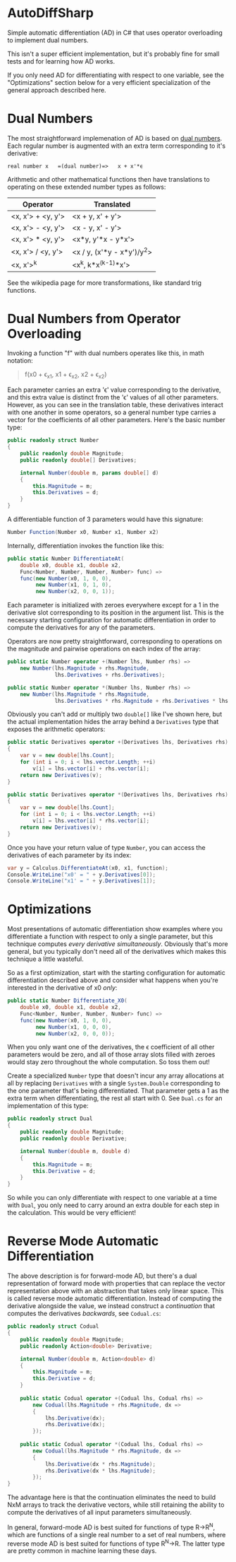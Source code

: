 # AutoDiffSharp

Simple automatic differentiation (AD) in C# that uses operator overloading to implement dual numbers.

This isn't a super efficient implementation, but it's probably fine for small tests and for learning how AD works.

If you only need AD for differentiating with respect to one variable, see the "Optimizations" section below for a very efficient specialization of the general approach described here.

# Dual Numbers

The most straightforward implemenation of AD is based on [dual numbers](https://en.wikipedia.org/wiki/Automatic_differentiation#Automatic_differentiation_using_dual_numbers). Each regular number is augmented with an extra term corresponding to it's derivative:

    real number x   =(dual number)=>   x + x'*ϵ

Arithmetic and other mathematical functions then have translations to operating on these extended number types as follows:

|Operator|Translated|
|--------|----------|
|<x, x'> + <y, y'>|<x + y, x' + y'>
|<x, x'> - <y, y'>|<x - y, x' - y'>
|<x, x'> \* <y, y'>|<x\*y, y'\*x - y*x'>
|<x, x'> / <y, y'>|<x / y, (x'\*y - x\*y')/y<sup>2</sup>>
|<x, x'><sup>k</sup>|<x<sup>k</sup>, k\*x<sup>(k-1)</sup>\*x'>

See the wikipedia page for more transformations, like standard trig functions.

# Dual Numbers from Operator Overloading

Invoking a function "f" with dual numbers operates like this, in math notation:

> f(x0 + ϵ<sub>x1</sub>, x1 + ϵ<sub>x2</sub>, x2 + ϵ<sub>x2</sub>)

Each parameter carries an extra 'ϵ' value corresponding to the derivative, and this extra value is distinct from the 'ϵ' values of all other parameters. However, as you can see in the translation table, these derivatives interact with one another in some operators, so a general number type carries a vector for the coefficients of all other parameters. Here's the basic number type:

```csharp
public readonly struct Number
{
    public readonly double Magnitude;
    public readonly double[] Derivatives;

    internal Number(double m, params double[] d)
    {
        this.Magnitude = m;
        this.Derivatives = d;
    }
}
```

A differentiable function of 3 parameters would have this signature:

```csharp
Number Function(Number x0, Number x1, Number x2)
```

Internally, differentiation invokes the function like this:

```csharp
public static Number DifferentiateAt(
    double x0, double x1, double x2,
    Func<Number, Number, Number, Number> func) =>
    func(new Number(x0, 1, 0, 0),
         new Number(x1, 0, 1, 0),
         new Number(x2, 0, 0, 1));
```

Each parameter is initialized with zeroes everywhere except for a 1 in the derivative slot corresponding to its position in the argument list. This is the necessary starting configuration for automatic differentiation in order to compute the derivatives for any of the parameters.

Operators are now pretty straightforward, corresponding to operations on the magnitude and pairwise operations on each index of the array:

```csharp
public static Number operator +(Number lhs, Number rhs) =>
    new Number(lhs.Magnitude + rhs.Magnitude,
               lhs.Derivatives + rhs.Derivatives);

public static Number operator *(Number lhs, Number rhs) =>
    new Number(lhs.Magnitude * rhs.Magnitude,
               lhs.Derivatives * rhs.Magnitude + rhs.Derivatives * lhs.Magnitude);
```

Obviously you can't add or multiply two `double[]` like I've shown here, but the actual implementation hides the array behind a `Derivatives` type that exposes the arithmetic operators:

```csharp
public static Derivatives operator +(Derivatives lhs, Derivatives rhs)
{
    var v = new double[lhs.Count];
    for (int i = 0; i < lhs.vector.Length; ++i)
        v[i] = lhs.vector[i] + rhs.vector[i];
    return new Derivatives(v);
}

public static Derivatives operator *(Derivatives lhs, Derivatives rhs)
{
    var v = new double[lhs.Count];
    for (int i = 0; i < lhs.vector.Length; ++i)
        v[i] = lhs.vector[i] * rhs.vector[i];
    return new Derivatives(v);
}
```

Once you have your return value of type `Number`, you can access the derivatives of each parameter by its index:

```csharp
var y = Calculus.DifferentiateAt(x0, x1, function);
Console.WriteLine("x0' = " + y.Derivatives[0]);
Console.WriteLine("x1' = " + y.Derivatives[1]);
```

# Optimizations

Most presentations of automatic differentiation show examples where you differentiate a function with respect to only a single parameter, but this technique computes *every derivative simultaneously*. Obviously that's more general, but you typically don't need all of the derivatives which makes this technique a little wasteful.

So as a first optimization, start with the starting configuration for automatic differentiation described above and consider what happens when you're interested in the derivative of x0 *only*:

```csharp
public static Number Differentiate_X0(
    double x0, double x1, double x2,
    Func<Number, Number, Number, Number> func) =>
    func(new Number(x0, 1, 0, 0),
         new Number(x1, 0, 0, 0),
         new Number(x2, 0, 0, 0));
```

When you only want one of the derivatives, the ϵ coefficient of all other parameters would be zero, and all of those array slots filled with zeroes would stay zero throughout the whole computation. So toss them out!

Create a specialized `Number` type that doesn't incur any array allocations at all by replacing `Derivatives` with a single `System.Double` corresponding to the one parameter that's being differentiated. That parameter gets a 1 as the extra term when differentiating, the rest all start with 0. See `Dual.cs` for an implementation of this type:

```csharp
public readonly struct Dual
{
    public readonly double Magnitude;
    public readonly double Derivative;

    internal Number(double m, double d)
    {
        this.Magnitude = m;
        this.Derivative = d;
    }
}
```

So while you can only differentiate with respect to one variable at a time with `Dual`, you only need to carry around an extra double for each step in the calculation. This would be very efficient!

# Reverse Mode Automatic Differentiation

The above description is for forward-mode AD, but there's a dual representation of forward mode with properties that can replace the vector representation above with an abstraction that takes only linear space. This is called reverse mode automatic differentiation. Instead of computing the derivative alongside the value, we instead construct a *continuation* that computes the derivatives *backwards*, see `Codual.cs`:

```csharp
public readonly struct Codual
{
    public readonly double Magnitude;
    public readonly Action<double> Derivative;

    internal Number(double m, Action<double> d)
    {
        this.Magnitude = m;
        this.Derivative = d;
    }
    
    public static Codual operator +(Codual lhs, Codual rhs) =>
        new Codual(lhs.Magnitude + rhs.Magnitude, dx =>
        {
            lhs.Derivative(dx);
            rhs.Derivative(dx);
        });
        
    public static Codual operator *(Codual lhs, Codual rhs) =>
        new Codual(lhs.Magnitude * rhs.Magnitude, dx =>
        {
            lhs.Derivative(dx * rhs.Magnitude);
            rhs.Derivative(dx * lhs.Magnitude);
        });
}
```

The advantage here is that the continuation eliminates the need to build NxM arrays to track the derivative vectors, while still retaining the ability to compute the derivatives of all input parameters simultaneously.


In general, forward-mode AD is best suited for functions of type R->R<sup>N</sup>, which are functions of a single real number to a set of real numbers, where reverse mode AD is best suited for functions of type R<sup>N</sup>->R. The latter type are pretty common in machine learning these days.